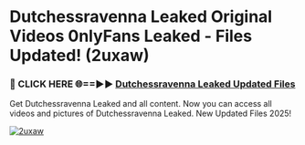 # Dutchessravenna Leaked Original Videos 0nlyFans Leaked - Files Updated! (2uxaw)

<h3>🔴 CLICK HERE 🌐==►► <a href="https://tinyurl.com/ehrbuxhb" rel="nofollow">Dutchessravenna Leaked Updated Files</a></h3>

Get Dutchessravenna Leaked and all content. Now you can access all videos and pictures of Dutchessravenna Leaked. New Updated Files 2025!

[![2uxaw](https://i.imgur.com/lVYEuWS.gif)](https://tinyurl.com/ehrbuxhb)
